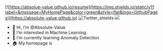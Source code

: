 <!-- badges -->
[![https://absolue-value.github.io/resume](https://img.shields.io/static/v1?label=&message=MyHomePage&color=green&style=flat&logo=GithubPages)](https://absolute-value.github.io)
![Twitter_shields](https://img.shields.io/twitter/follow/jky_kei?style=social)
![](https://komarev.com/ghpvc/?username=S-ihara) 
<!-- profile counter -->

- 👋 Hi, I’m @Absolute-Value
- 👀 I’m interested in Machine Learning
- 🌱 I’m currently learning Anomaly Detection
- 🏠 My homepage is [](https://absolute-value.github.io/)
